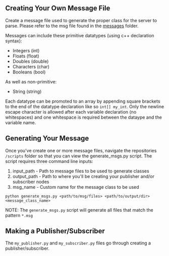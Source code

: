 ## Creating Your Own Message File
Create a message file used to generate the proper class for the server to parse. Please refer to the msg file found in the [messages](https://github.com/NMMallick/windows-server/tree/main/scripts/examples/msgs) folder.

Messages can include these primitive datatypes (using c++ declaration syntax):
- Integers (int)
- Floats (float)
- Doubles (double)
- Characters (char)
- Booleans (bool)

As well as non-primitive:
- String (string)

Each datatype can be promoted to an array by appending square brackets to the end of the datatype declaration like so ```int[] my_int```.
Only the newline escape character is allowed after each variable declaration (no whitespaces) and one whitespace is required between the dataype and the variable name.

## Generating Your Message
Once you've create one or more message files, navigate the repositories ```/scripts``` folder so that you can view the generate_msgs.py script.
The script requires three command line inputs:
1. input_path - Path to message files to be used to generate classes
2. output_path - Path to where you'll be creating your publisher and/or subscriber nodes
3. msg_name - Custom name for the message class to be used

```
python generate_msgs.py <path/to/msg/files> <path/to/output/dir> <message_class_name>
```

NOTE: The ```generate_msgs.py``` script will generate all files that match the pattern ```*.msg```

## Making a Publisher/Subscriber
The ```my_publisher.py``` and ```my_subscriber.py``` files go through creating a publisher/subscriber.
